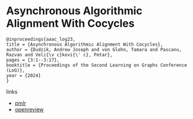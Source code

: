 # Asynchronous Algorithmic Alignment With Cocycles

```
@inproceedings{aaac_log23,
title = {Asynchronous Algorithmic Alignment With Cocycles},
author = {Dudzik, Andrew Joseph and von Glehn, Tamara and Pascanu, Razvan and Veli{\v c}kovi{\' c}, Petar},
pages = {3:1--3:17},
booktitle = {Proceedings of the Second Learning on Graphs Conference (LoG)},
year = {2024}
}
```

links
- [pmlr](https://proceedings.mlr.press/v231/dudzik24a.html)
- [openreview](https://openreview.net/forum?id=ba4bbZ4KoF)
